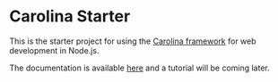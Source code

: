 
# Carolina Starter

This is the starter project for using the
[Carolina framework](https://github.com/jfmario/carolina) for web development 
in Node.js.

The documentation is available
[here](http://carolina-site.s3-website.us-east-2.amazonaws.com/)
and a tutorial will be coming later.